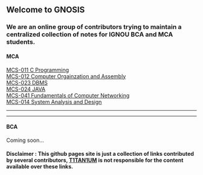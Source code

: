 <!-- Global site tag (gtag.js) - Google Analytics -->
<script async src="https://www.googletagmanager.com/gtag/js?id=UA-67145855-2"></script>
<script>
  window.dataLayer = window.dataLayer || [];
  function gtag(){dataLayer.push(arguments);}
  gtag('js', new Date());

  gtag('config', 'UA-67145855-2');
</script>
## Welcome to GNOSIS
### We are an online group of contributors trying to maintain a centralized collection of notes for IGNOU BCA and MCA students.

#### MCA
[MCS-011 C Programming](https://t1tan1um.github.io/GNOSIS/MCS011/)<br/>
[MCS-012 Computer Orgainzation and Assembly](https://t1tan1um.github.io/GNOSIS/MCS012/)<br/>
[MCS-023 DBMS](https://t1tan1um.github.io/GNOSIS/MCS023/)<br/>
[MCS-024 JAVA](https://t1tan1um.github.io/GNOSIS/MCS024/)<br/>
[MCS-041 Fundamentals of Computer Networking](https://t1tan1um.github.io/GNOSIS/MCS041/)<br/>
[MCS-014 System Analysis and Design](https://t1tan1um.github.io/GNOSIS/MCS014/)<br/>

---

***

#### BCA
Coming soon...

#### Disclaimer : This github pages site is just a collection of links contributed by several contributors, <a href="https://github.com/T1TAN1UM">T1TAN1UM</a> is not responsible for the content available over these links.

